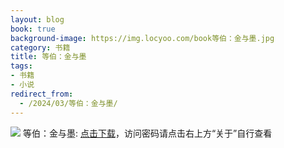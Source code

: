 ```yaml
---
layout: blog
book: true
background-image: https://img.locyoo.com/book等伯：金与墨.jpg
category: 书籍
title: 等伯：金与墨
tags:
- 书籍
- 小说
redirect_from:
  - /2024/03/等伯：金与墨/
---
```

![](https://img.locyoo.com/book等伯：金与墨.jpg)
等伯：金与墨: <a name = "ref1" href="https://url18.ctfile.com/f/50983618-1043592118-c5c559?p=3619">点击下载</a>，访问密码请点击右上方“关于”自行查看